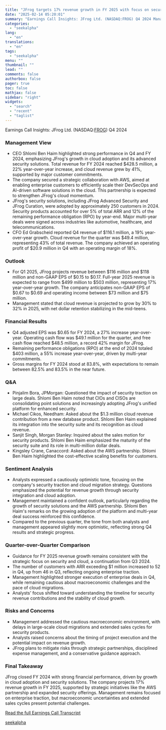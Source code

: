 ```yaml
---
title: "JFrog targets 17% revenue growth in FY 2025 with focus on security and cloud"
date: "2025-02-14 05:20:01"
summary: "Earnings Call Insights: JFrog Ltd. (NASDAQ:FROG) Q4 2024 Management View CEO Shlomi Ben Haim highlighted strong performance in Q4 and FY 2024, emphasizing JFrog's growth in cloud adoption and its advanced security solutions. Total revenue for FY 2024 reached $428.5 million, a 22% year-over-year increase, and cloud revenue grew by..."
categories:
  - "seekalpha"
lang:
  - "en"
translations:
  - "en"
tags:
  - "seekalpha"
menu: ""
thumbnail: ""
lead: ""
comments: false
authorbox: false
pager: true
toc: false
mathjax: false
sidebar: "right"
widgets:
  - "search"
  - "recent"
  - "taglist"
---
```


Earnings Call Insights: JFrog Ltd. (NASDAQ:[FROG](https://seekingalpha.com/symbol/FROG "JFrog Ltd.")) Q4 2024

### Management View

* CEO Shlomi Ben Haim highlighted strong performance in Q4 and FY 2024, emphasizing JFrog's growth in cloud adoption and its advanced security solutions. Total revenue for FY 2024 reached $428.5 million, a 22% year-over-year increase, and cloud revenue grew by 41%, supported by major customer commitments.
* The company secured a strategic collaboration with AWS, aimed at enabling enterprise customers to efficiently scale their DevSecOps and AI-driven software solutions in the cloud. This partnership is expected to strengthen JFrog's cloud momentum.
* JFrog's security solutions, including JFrog Advanced Security and JFrog Curation, were adopted by approximately 250 customers in 2024. Security products accounted for over 5% of total ARR and 12% of the remaining performance obligation (RPO) by year-end. Major multi-year deals were signed across industries like automotive, healthcare, and telecommunications.
* CFO Ed Grabscheid reported Q4 revenue of $116.1 million, a 19% year-over-year growth. Cloud revenue for the quarter was $49.4 million, representing 43% of total revenue. The company achieved an operating profit of $20.9 million in Q4 with an operating margin of 18%.

### Outlook

* For Q1 2025, JFrog projects revenue between $116 million and $118 million and non-GAAP EPS of $0.15 to $0.17. Full-year 2025 revenue is expected to range from $499 million to $503 million, representing 17% year-over-year growth. The company anticipates non-GAAP EPS of $0.67 to $0.69 and operating income between $73 million and $75 million.
* Management stated that cloud revenue is projected to grow by 30% to 32% in 2025, with net dollar retention stabilizing in the mid-teens.

### Financial Results

* Q4 adjusted EPS was $0.65 for FY 2024, a 27% increase year-over-year. Operating cash flow was $49.1 million for the quarter, and free cash flow reached $48.5 million, a record 42% margin for JFrog.
* Remaining performance obligations (RPO) at the end of 2024 totaled $403 million, a 55% increase year-over-year, driven by multi-year commitments.
* Gross margins for FY 2024 stood at 83.8%, with expectations to remain between 82.5% and 83.5% in the near future.

### Q&A

* Pinjalim Bora, JPMorgan: Questioned the impact of security traction on large deals. Shlomi Ben Haim noted that CIOs and CISOs are consolidating point solutions and increasingly adopting JFrog's unified platform for enhanced security.
* Michael Cikos, Needham: Asked about the $1.3 million cloud revenue contribution from a new database product. Shlomi Ben Haim explained its integration into the security suite and its recognition as cloud revenue.
* Sanjit Singh, Morgan Stanley: Inquired about the sales motion for security products. Shlomi Ben Haim emphasized the maturity of the security suite and its role in multi-million dollar deals.
* Kingsley Crane, Canaccord: Asked about the AWS partnership. Shlomi Ben Haim highlighted the cost-effective scaling benefits for customers.

### Sentiment Analysis

* Analysts expressed a cautiously optimistic tone, focusing on the company's security traction and cloud migration strategy. Questions emphasized the potential for revenue growth through security integration and cloud adoption.
* Management maintained a confident outlook, particularly regarding the growth of security solutions and the AWS partnership. Shlomi Ben Haim's remarks on the growing adoption of the platform and multi-year deal success reinforced this confidence.
* Compared to the previous quarter, the tone from both analysts and management appeared slightly more optimistic, reflecting strong Q4 results and strategic progress.

### Quarter-over-Quarter Comparison

* Guidance for FY 2025 revenue growth remains consistent with the strategic focus on security and cloud, a continuation from Q3 2024.
* The number of customers with ARR exceeding $1 million increased to 52 in Q4, up from 46 in Q3, reflecting ongoing enterprise traction.
* Management highlighted stronger execution of enterprise deals in Q4, while remaining cautious about macroeconomic challenges and the pace of cloud migrations.
* Analysts' focus shifted toward understanding the timeline for security revenue contributions and the stability of cloud growth.

### Risks and Concerns

* Management addressed the cautious macroeconomic environment, with delays in large-scale cloud migrations and extended sales cycles for security products.
* Analysts raised concerns about the timing of project execution and the potential impact on revenue growth.
* JFrog plans to mitigate risks through strategic partnerships, disciplined expense management, and a conservative guidance approach.

### Final Takeaway

JFrog closed FY 2024 with strong financial performance, driven by growth in cloud adoption and security solutions. The company projects 17% revenue growth in FY 2025, supported by strategic initiatives like the AWS partnership and expanded security offerings. Management remains focused on enterprise traction, but macroeconomic uncertainties and extended sales cycles present potential challenges.

[Read the full Earnings Call Transcript](https://seekingalpha.com/symbol/FROG/earnings/transcripts)

[seekalpha](https://seekingalpha.com/news/4408331-jfrog-targets-17-percent-revenue-growth-in-fy-2025-with-focus-on-security-and-cloud)
